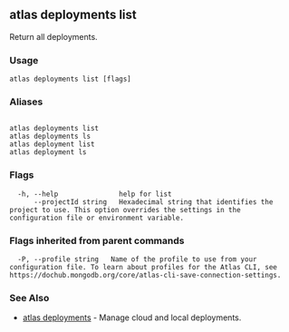 ## atlas deployments list

Return all deployments.


### Usage
```
atlas deployments list [flags]
```

### Aliases
```

atlas deployments list
atlas deployments ls
atlas deployment list
atlas deployment ls
```



### Flags

```
  -h, --help               help for list
      --projectId string   Hexadecimal string that identifies the project to use. This option overrides the settings in the configuration file or environment variable.

```


### Flags inherited from parent commands

```
  -P, --profile string   Name of the profile to use from your configuration file. To learn about profiles for the Atlas CLI, see https://dochub.mongodb.org/core/atlas-cli-save-connection-settings.

```

### See Also


* [atlas deployments](atlas_deployments.md)	- Manage cloud and local deployments.



